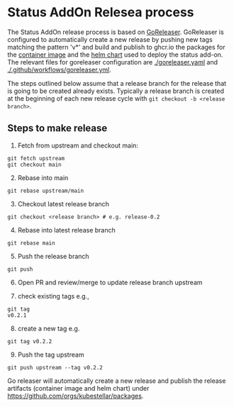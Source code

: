 # Status AddOn Relesea process 

The Status AddOn release process is based on [GoReleaser](https://goreleaser.com).
GoReleaser is configured to automatically create a new release by pushing new tags matching the
pattern 'v*' and build and publish to ghcr.io the packages for the 
[container image](https://github.com/kubestellar/ocm-status-addon/pkgs/container/ocm-status-addon)
and the [helm chart](https://github.com/kubestellar/ocm-status-addon/pkgs/container/ocm-status-addon-chart) 
used to deploy the status add-on. The relevant files for goreleaser configuration are
[./goreleaser.yaml](../.goreleaser.yaml) and [./.github/workflows/goreleaser.yml](../.github/workflows/goreleaser.yml).

The steps outlined below assume that a release branch for the release that is going to be
created already exists. Typically a release branch is created at the beginning of each
new release cycle with `git checkout -b <release branch>`.

## Steps to make release

1. Fetch from upstream and checkout main:
```shell
git fetch upstream
git checkout main
```
2. Rebase into main
```shell
git rebase upstream/main
```
3. Checkout latest release branch
```shell
git checkout <release branch> # e.g. release-0.2
```
4. Rebase into latest release branch
```shell
git rebase main
```
5. Push the release branch
```shell
git push
```
6. Open PR and review/merge to update release branch upstream

7. check existing tags e.g.,
```shell
git tag 
v0.2.1
```
8. create a new tag e.g.
```shell
git tag v0.2.2
```
9. Push the tag upstream
```shell
git push upstream --tag v0.2.2
```

Go releaser will automatically create a new release and publish the release artifacts
(container image and helm chart) under https://github.com/orgs/kubestellar/packages.